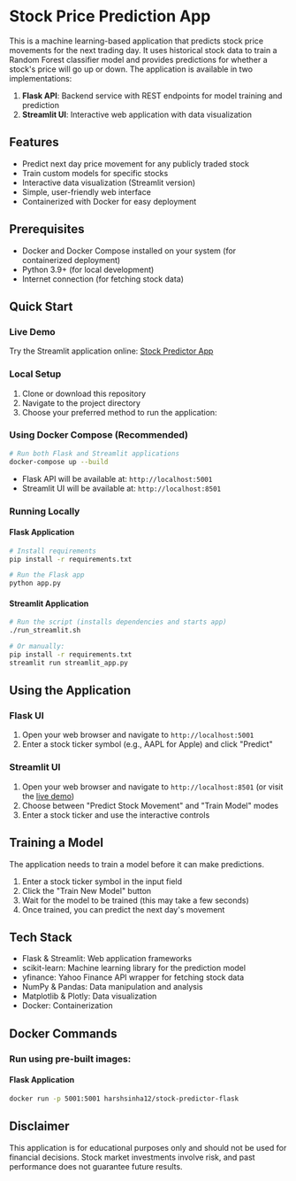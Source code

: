 # Stock Price Prediction App

This is a machine learning-based application that predicts stock price movements for the next trading day. It uses historical stock data to train a Random Forest classifier model and provides predictions for whether a stock's price will go up or down. The application is available in two implementations:

1. **Flask API**: Backend service with REST endpoints for model training and prediction
2. **Streamlit UI**: Interactive web application with data visualization

## Features

- Predict next day price movement for any publicly traded stock
- Train custom models for specific stocks
- Interactive data visualization (Streamlit version)
- Simple, user-friendly web interface 
- Containerized with Docker for easy deployment

## Prerequisites

- Docker and Docker Compose installed on your system (for containerized deployment)
- Python 3.9+ (for local development)
- Internet connection (for fetching stock data)

## Quick Start

### Live Demo

Try the Streamlit application online: [Stock Predictor App](https://stock-predictor-docker.streamlit.app/)

### Local Setup

1. Clone or download this repository
2. Navigate to the project directory
3. Choose your preferred method to run the application:

### Using Docker Compose (Recommended)

```bash
# Run both Flask and Streamlit applications
docker-compose up --build
```

- Flask API will be available at: `http://localhost:5001`
- Streamlit UI will be available at: `http://localhost:8501`

### Running Locally

#### Flask Application
```bash
# Install requirements
pip install -r requirements.txt

# Run the Flask app
python app.py
```

#### Streamlit Application
```bash
# Run the script (installs dependencies and starts app)
./run_streamlit.sh

# Or manually:
pip install -r requirements.txt
streamlit run streamlit_app.py
```

## Using the Application

### Flask UI
1. Open your web browser and navigate to `http://localhost:5001`
2. Enter a stock ticker symbol (e.g., AAPL for Apple) and click "Predict"

### Streamlit UI
1. Open your web browser and navigate to `http://localhost:8501` (or visit the [live demo](https://stock-predictor-docker.streamlit.app/))
2. Choose between "Predict Stock Movement" and "Train Model" modes
3. Enter a stock ticker and use the interactive controls

## Training a Model

The application needs to train a model before it can make predictions.

1. Enter a stock ticker symbol in the input field
2. Click the "Train New Model" button
3. Wait for the model to be trained (this may take a few seconds)
4. Once trained, you can predict the next day's movement

## Tech Stack

- Flask & Streamlit: Web application frameworks
- scikit-learn: Machine learning library for the prediction model
- yfinance: Yahoo Finance API wrapper for fetching stock data
- NumPy & Pandas: Data manipulation and analysis
- Matplotlib & Plotly: Data visualization
- Docker: Containerization

## Docker Commands

### Run using pre-built images:

#### Flask Application
```bash
docker run -p 5001:5001 harshsinha12/stock-predictor-flask
```

## Disclaimer

This application is for educational purposes only and should not be used for financial decisions. Stock market investments involve risk, and past performance does not guarantee future results.
